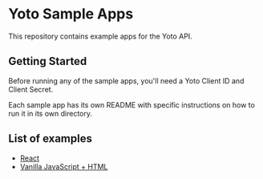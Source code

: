 # Yoto Sample Apps

This repository contains example apps for the Yoto API.

## Getting Started

Before running any of the sample apps, you'll need a Yoto Client ID and Client Secret.

Each sample app has its own README with specific instructions on how to run it in its own directory.

## List of examples

- [React](react/README.md)
- [Vanilla JavaScript + HTML](vanilla-js-html/README.md)
